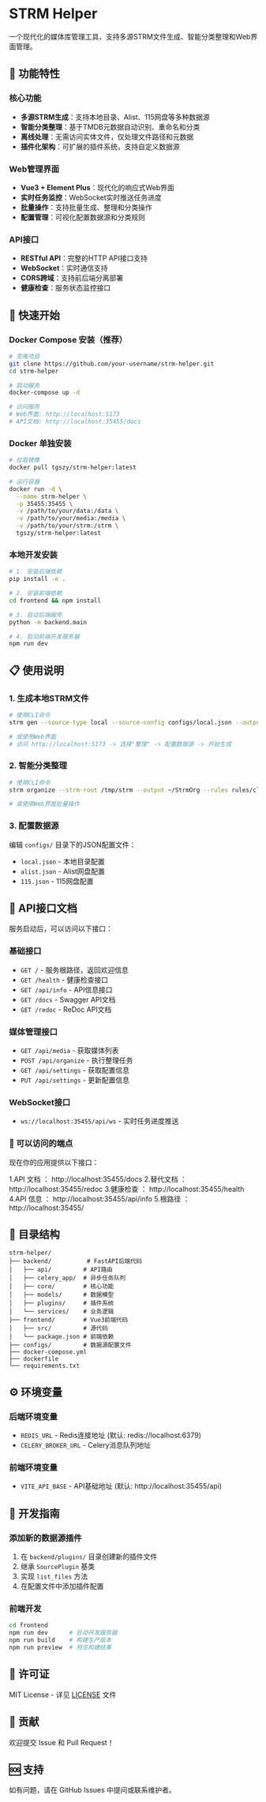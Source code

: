 # STRM Helper

一个现代化的媒体库管理工具，支持多源STRM文件生成、智能分类整理和Web界面管理。

## 🌟 功能特性

### 核心功能
- **多源STRM生成**：支持本地目录、Alist、115网盘等多种数据源
- **智能分类整理**：基于TMDB元数据自动识别、重命名和分类
- **离线处理**：无需访问实体文件，仅处理文件路径和元数据
- **插件化架构**：可扩展的插件系统，支持自定义数据源

### Web管理界面
- **Vue3 + Element Plus**：现代化的响应式Web界面
- **实时任务监控**：WebSocket实时推送任务进度
- **批量操作**：支持批量生成、整理和分类操作
- **配置管理**：可视化配置数据源和分类规则

### API接口
- **RESTful API**：完整的HTTP API接口支持
- **WebSocket**：实时通信支持
- **CORS跨域**：支持前后端分离部署
- **健康检查**：服务状态监控接口

## 🚀 快速开始

### Docker Compose 安装（推荐）

```bash
# 克隆项目
git clone https://github.com/your-username/strm-helper.git
cd strm-helper

# 启动服务
docker-compose up -d

# 访问服务
# Web界面: http://localhost:5173
# API文档: http://localhost:35455/docs
```

### Docker 单独安装

```bash
# 拉取镜像
docker pull tgszy/strm-helper:latest

# 运行容器
docker run -d \
  --name strm-helper \
  -p 35455:35455 \
  -v /path/to/your/data:/data \
  -v /path/to/your/media:/media \
  -v /path/to/your/strm:/strm \
  tgszy/strm-helper:latest
```

### 本地开发安装

```bash
# 1. 安装后端依赖
pip install -e .

# 2. 安装前端依赖
cd frontend && npm install

# 3. 启动后端服务
python -m backend.main

# 4. 启动前端开发服务器
npm run dev
```

## 📋 使用说明

### 1. 生成本地STRM文件
```bash
# 使用CLI命令
strm gen --source-type local --source-config configs/local.json --output /tmp/strm

# 或使用Web界面
# 访问 http://localhost:5173 -> 选择"整理" -> 配置数据源 -> 开始生成
```

### 2. 智能分类整理
```bash
# 使用CLI命令
strm organize --strm-root /tmp/strm --output ~/StrmOrg --rules rules/classify.yaml

# 或使用Web界面批量操作
```

### 3. 配置数据源
编辑 `configs/` 目录下的JSON配置文件：
- `local.json` - 本地目录配置
- `alist.json` - Alist网盘配置
- `115.json` - 115网盘配置

## 🔌 API接口文档

服务启动后，可以访问以下接口：

### 基础接口
- `GET /` - 服务根路径，返回欢迎信息
- `GET /health` - 健康检查接口
- `GET /api/info` - API信息接口
- `GET /docs` - Swagger API文档
- `GET /redoc` - ReDoc API文档

### 媒体管理接口
- `GET /api/media` - 获取媒体列表
- `POST /api/organize` - 执行整理任务
- `GET /api/settings` - 获取配置信息
- `PUT /api/settings` - 更新配置信息

### WebSocket接口
- `ws://localhost:35455/api/ws` - 实时任务进度推送

### 🎯 可以访问的端点
现在你的应用提供以下接口：

1.API 文档 ： http://localhost:35455/docs
2.替代文档 ： http://localhost:35455/redoc
3.健康检查 ： http://localhost:35455/health
4.API 信息 ： http://localhost:35455/api/info
5.根路径 ： http://localhost:35455/

## 📁 目录结构

```
strm-helper/
├── backend/          # FastAPI后端代码
│   ├── api/         # API路由
│   ├── celery_app/  # 异步任务队列
│   ├── core/        # 核心功能
│   ├── models/      # 数据模型
│   ├── plugins/     # 插件系统
│   └── services/    # 业务逻辑
├── frontend/        # Vue3前端代码
│   ├── src/         # 源代码
│   └── package.json # 前端依赖
├── configs/         # 数据源配置文件
├── docker-compose.yml
├── dockerfile
└── requirements.txt
```

## ⚙️ 环境变量

### 后端环境变量
- `REDIS_URL` - Redis连接地址 (默认: redis://localhost:6379)
- `CELERY_BROKER_URL` - Celery消息队列地址

### 前端环境变量
- `VITE_API_BASE` - API基础地址 (默认: http://localhost:35455/api)

## 🔧 开发指南

### 添加新的数据源插件
1. 在 `backend/plugins/` 目录创建新的插件文件
2. 继承 `SourcePlugin` 基类
3. 实现 `list_files` 方法
4. 在配置文件中添加插件配置

### 前端开发
```bash
cd frontend
npm run dev      # 启动开发服务器
npm run build    # 构建生产版本
npm run preview  # 预览构建结果
```

## 📄 许可证

MIT License - 详见 [LICENSE](LICENSE) 文件

## 🤝 贡献

欢迎提交 Issue 和 Pull Request！

## 🆘 支持

如有问题，请在 GitHub Issues 中提问或联系维护者。
